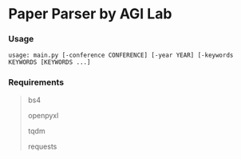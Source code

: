 # Paper Parser by AGI Lab

### Usage

`usage: main.py [-conference CONFERENCE] [-year YEAR] [-keywords KEYWORDS [KEYWORDS ...]`


### Requirements

> bs4
>
> openpyxl
>
> tqdm
>
> requests
